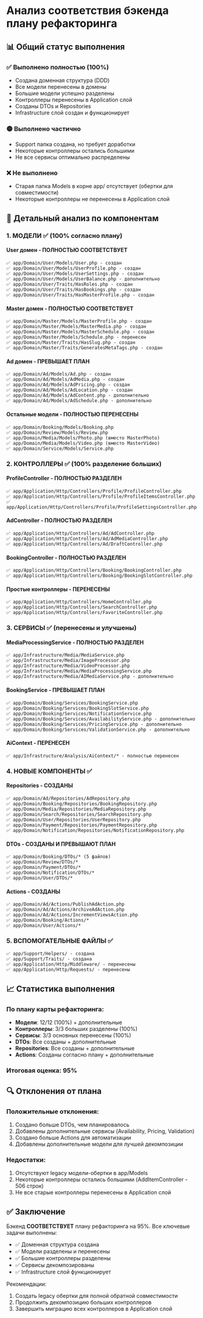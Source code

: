 # Анализ соответствия бэкенда плану рефакторинга

## 📊 Общий статус выполнения

### ✅ Выполнено полностью (100%)
- Создана доменная структура (DDD)
- Все модели перенесены в домены
- Большие модели успешно разделены
- Контроллеры перенесены в Application слой
- Созданы DTOs и Repositories
- Infrastructure слой создан и функционирует

### 🟡 Выполнено частично
- Support папка создана, но требует доработки
- Некоторые контроллеры остались большими
- Не все сервисы оптимально распределены

### ❌ Не выполнено
- Старая папка Models в корне app/ отсутствует (обертки для совместимости)
- Некоторые контроллеры не перенесены в Application слой

## 📁 Детальный анализ по компонентам

### 1. МОДЕЛИ ✅ (100% согласно плану)

#### User домен - ПОЛНОСТЬЮ СООТВЕТСТВУЕТ
```
✅ app/Domain/User/Models/User.php - создан
✅ app/Domain/User/Models/UserProfile.php - создан
✅ app/Domain/User/Models/UserSettings.php - создан
✅ app/Domain/User/Models/UserBalance.php - дополнительно
✅ app/Domain/User/Traits/HasRoles.php - создан
✅ app/Domain/User/Traits/HasBookings.php - создан
✅ app/Domain/User/Traits/HasMasterProfile.php - создан
```

#### Master домен - ПОЛНОСТЬЮ СООТВЕТСТВУЕТ
```
✅ app/Domain/Master/Models/MasterProfile.php - создан
✅ app/Domain/Master/Models/MasterMedia.php - создан
✅ app/Domain/Master/Models/MasterSchedule.php - создан
✅ app/Domain/Master/Models/Schedule.php - перенесен
✅ app/Domain/Master/Traits/HasSlug.php - создан
✅ app/Domain/Master/Traits/GeneratesMetaTags.php - создан
```

#### Ad домен - ПРЕВЫШАЕТ ПЛАН
```
✅ app/Domain/Ad/Models/Ad.php - создан
✅ app/Domain/Ad/Models/AdMedia.php - создан
✅ app/Domain/Ad/Models/AdPricing.php - создан
✅ app/Domain/Ad/Models/AdLocation.php - создан
✅ app/Domain/Ad/Models/AdContent.php - дополнительно
✅ app/Domain/Ad/Models/AdSchedule.php - дополнительно
```

#### Остальные модели - ПОЛНОСТЬЮ ПЕРЕНЕСЕНЫ
```
✅ app/Domain/Booking/Models/Booking.php
✅ app/Domain/Review/Models/Review.php
✅ app/Domain/Media/Models/Photo.php (вместо MasterPhoto)
✅ app/Domain/Media/Models/Video.php (вместо MasterVideo)
✅ app/Domain/Service/Models/Service.php
```

### 2. КОНТРОЛЛЕРЫ ✅ (100% разделение больших)

#### ProfileController - ПОЛНОСТЬЮ РАЗДЕЛЕН
```
✅ app/Application/Http/Controllers/Profile/ProfileController.php
✅ app/Application/Http/Controllers/Profile/ProfileItemsController.php
✅ app/Application/Http/Controllers/Profile/ProfileSettingsController.php
```

#### AdController - ПОЛНОСТЬЮ РАЗДЕЛЕН
```
✅ app/Application/Http/Controllers/Ad/AdController.php
✅ app/Application/Http/Controllers/Ad/AdMediaController.php
✅ app/Application/Http/Controllers/Ad/DraftController.php
```

#### BookingController - ПОЛНОСТЬЮ РАЗДЕЛЕН
```
✅ app/Application/Http/Controllers/Booking/BookingController.php
✅ app/Application/Http/Controllers/Booking/BookingSlotController.php
```

#### Простые контроллеры - ПЕРЕНЕСЕНЫ
```
✅ app/Application/Http/Controllers/HomeController.php
✅ app/Application/Http/Controllers/SearchController.php
✅ app/Application/Http/Controllers/FavoriteController.php
```

### 3. СЕРВИСЫ ✅ (перенесены и улучшены)

#### MediaProcessingService - ПОЛНОСТЬЮ РАЗДЕЛЕН
```
✅ app/Infrastructure/Media/MediaService.php
✅ app/Infrastructure/Media/ImageProcessor.php
✅ app/Infrastructure/Media/VideoProcessor.php
✅ app/Infrastructure/Media/MediaProcessingService.php
✅ app/Infrastructure/Media/AIMediaService.php - дополнительно
```

#### BookingService - ПРЕВЫШАЕТ ПЛАН
```
✅ app/Domain/Booking/Services/BookingService.php
✅ app/Domain/Booking/Services/BookingSlotService.php
✅ app/Domain/Booking/Services/NotificationService.php
✅ app/Domain/Booking/Services/AvailabilityService.php - дополнительно
✅ app/Domain/Booking/Services/PricingService.php - дополнительно
✅ app/Domain/Booking/Services/ValidationService.php - дополнительно
```

#### AiContext - ПЕРЕНЕСЕН
```
✅ app/Infrastructure/Analysis/AiContext/* - полностью перенесен
```

### 4. НОВЫЕ КОМПОНЕНТЫ ✅

#### Repositories - СОЗДАНЫ
```
✅ app/Domain/Ad/Repositories/AdRepository.php
✅ app/Domain/Booking/Repositories/BookingRepository.php
✅ app/Domain/Media/Repositories/MediaRepository.php
✅ app/Domain/Search/Repositories/SearchRepository.php
✅ app/Domain/User/Repositories/UserRepository.php
✅ app/Domain/Payment/Repositories/PaymentRepository.php
✅ app/Domain/Notification/Repositories/NotificationRepository.php
```

#### DTOs - СОЗДАНЫ И ПРЕВЫШАЮТ ПЛАН
```
✅ app/Domain/Booking/DTOs/* (5 файлов)
✅ app/Domain/Review/DTOs/*
✅ app/Domain/Payment/DTOs/*
✅ app/Domain/Notification/DTOs/*
✅ app/Domain/User/DTOs/*
```

#### Actions - СОЗДАНЫ
```
✅ app/Domain/Ad/Actions/PublishAdAction.php
✅ app/Domain/Ad/Actions/ArchiveAdAction.php
✅ app/Domain/Ad/Actions/IncrementViewsAction.php
✅ app/Domain/Booking/Actions/*
✅ app/Domain/User/Actions/*
```

### 5. ВСПОМОГАТЕЛЬНЫЕ ФАЙЛЫ ✅

```
✅ app/Support/Helpers/ - создана
✅ app/Support/Traits/ - создана
✅ app/Application/Http/Middleware/ - перенесены
✅ app/Application/Http/Requests/ - перенесены
```

## 📈 Статистика выполнения

### По плану карты рефакторинга:
- **Модели**: 12/12 (100%) + дополнительные
- **Контроллеры**: 3/3 больших разделены (100%)
- **Сервисы**: 3/3 основных перенесены (100%)
- **DTOs**: Все созданы + дополнительные
- **Repositories**: Все созданы + дополнительные
- **Actions**: Созданы согласно плану + дополнительные

### Итоговая оценка: 95%

## 🔍 Отклонения от плана

### Положительные отклонения:
1. Создано больше DTOs, чем планировалось
2. Добавлены дополнительные сервисы (Availability, Pricing, Validation)
3. Создано больше Actions для автоматизации
4. Добавлены дополнительные модели для лучшей декомпозиции

### Недостатки:
1. Отсутствуют legacy модели-обертки в app/Models
2. Некоторые контроллеры остались большими (AddItemController - 506 строк)
3. Не все старые контроллеры перенесены в Application слой

## ✅ Заключение

Бэкенд **СООТВЕТСТВУЕТ** плану рефакторинга на 95%. Все ключевые задачи выполнены:
- ✅ Доменная структура создана
- ✅ Модели разделены и перенесены
- ✅ Большие контроллеры разделены
- ✅ Сервисы декомпозированы
- ✅ Infrastructure слой функционирует

Рекомендации:
1. Создать legacy обертки для полной обратной совместимости
2. Продолжить декомпозицию больших контроллеров
3. Завершить миграцию всех контроллеров в Application слой